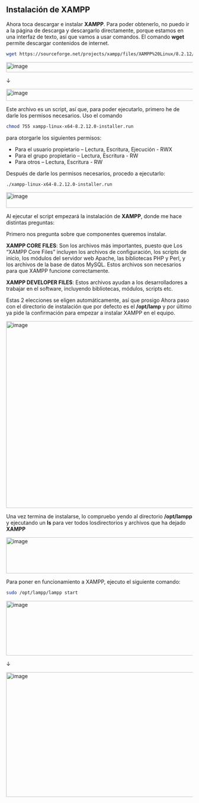 ## Instalación de XAMPP

Ahora toca descargar e instalar **XAMPP**. 
Para poder obtenerlo, no puedo ir a la página de descarga y descargarlo directamente, porque estamos en una interfaz de texto, así que vamos a usar comandos. 
El comando **wget** permite descargar contenidos de internet.

```bash
wget https://sourceforge.net/projects/xampp/files/XAMPP%20Linux/8.2.12/xampp-linuxx64-8.2.12-0-installer.run  
```

<img width="660" height="27" alt="image" src="https://github.com/user-attachments/assets/fac0e3c2-090e-48a8-a6b5-17398158f6dc" />

↓

<img width="683" height="32" alt="image" src="https://github.com/user-attachments/assets/da68dbd0-20f5-411c-bbff-03a2d018dd3f" />


Este archivo es un script, así que, para poder ejecutarlo, primero he de darle los permisos necesarios. 
Uso el comando 

```bash
chmod 755 xampp-linux-x64-8.2.12.0-installer.run
```

para otorgarle los siguientes permisos:

- Para el usuario propietario – Lectura, Escritura, Ejecución - RWX
- Para el grupo propietario – Lectura, Escritura - RW
- Para otros – Lectura, Escritura - RW 

Después de darle los permisos necesarios, procedo a ejecutarlo:

```bash
./xampp-linux-x64-8.2.12.0-installer.run 
```

<img width="686" height="42" alt="image" src="https://github.com/user-attachments/assets/19f91c1d-104b-42e9-9efa-6a8f1b250f6d" />

Al ejecutar el script empezará la instalación de **XAMPP**, donde me hace distintas preguntas: 

Primero nos pregunta sobre que componentes queremos instalar. 

**XAMPP CORE FILES**: Son los archivos más importantes, puesto que Los “XAMPP Core Files” incluyen los archivos de configuración, los scripts de inicio, los módulos del servidor web Apache, las bibliotecas PHP y Perl, y los archivos de la base de datos MySQL. Estos archivos son necesarios para que XAMPP funcione correctamente. 

**XAMPP DEVELOPER FILES**: Estos archivos ayudan a los desarrolladores a trabajar en el software, incluyendo bibliotecas, módulos, scripts etc. 

Estas 2 elecciones se eligen automáticamente, así que prosigo 
Ahora paso con el directorio de instalación que por defecto es el **/opt/lamp** y por último ya pide la confirmación para empezar a instalar XAMPP en el equipo.

<img width="647" height="503" alt="image" src="https://github.com/user-attachments/assets/ebe1ab20-8aa2-4d2d-bc4c-290a9be1886b" />

Una vez termina de instalarse, lo compruebo yendo al directorio **/opt/lampp** y ejecutando un **ls** para ver todos losdirectorios y archivos que ha dejado **XAMPP**

<img width="648" height="97" alt="image" src="https://github.com/user-attachments/assets/7a78a270-b1be-457c-9d2a-c63eec6e92d9" />

Para poner en funcionamiento a XAMPP, ejecuto el siguiente comando: 

```bash
sudo /opt/lampp/lampp start 
```

<img width="662" height="147" alt="image" src="https://github.com/user-attachments/assets/eae964de-75e5-4c7b-b0af-e24abdc01415" />

↓

<img width="670" height="336" alt="image" src="https://github.com/user-attachments/assets/a81b2fee-24c5-47f1-9b20-5940813a259d" />

